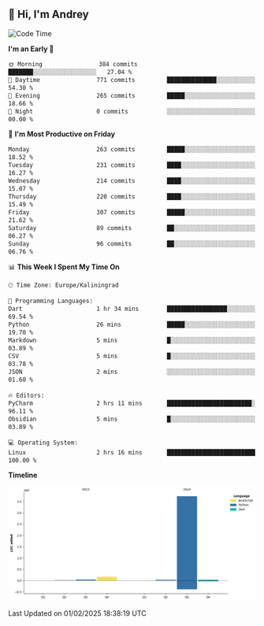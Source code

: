 ## 👋 Hi, I'm Andrey

<!--START_SECTION:waka-->
![Code Time](http://img.shields.io/badge/Code%20Time-714%20hrs%2033%20mins-blue)

**I'm an Early 🐤** 

```text
🌞 Morning                384 commits         ███████░░░░░░░░░░░░░░░░░░   27.04 % 
🌆 Daytime                771 commits         ██████████████░░░░░░░░░░░   54.30 % 
🌃 Evening                265 commits         █████░░░░░░░░░░░░░░░░░░░░   18.66 % 
🌙 Night                  0 commits           ░░░░░░░░░░░░░░░░░░░░░░░░░   00.00 % 
```
📅 **I'm Most Productive on Friday** 

```text
Monday                   263 commits         █████░░░░░░░░░░░░░░░░░░░░   18.52 % 
Tuesday                  231 commits         ████░░░░░░░░░░░░░░░░░░░░░   16.27 % 
Wednesday                214 commits         ████░░░░░░░░░░░░░░░░░░░░░   15.07 % 
Thursday                 220 commits         ████░░░░░░░░░░░░░░░░░░░░░   15.49 % 
Friday                   307 commits         █████░░░░░░░░░░░░░░░░░░░░   21.62 % 
Saturday                 89 commits          ██░░░░░░░░░░░░░░░░░░░░░░░   06.27 % 
Sunday                   96 commits          ██░░░░░░░░░░░░░░░░░░░░░░░   06.76 % 
```


📊 **This Week I Spent My Time On** 

```text
🕑︎ Time Zone: Europe/Kaliningrad

💬 Programming Languages: 
Dart                     1 hr 34 mins        █████████████████░░░░░░░░   69.54 % 
Python                   26 mins             █████░░░░░░░░░░░░░░░░░░░░   19.70 % 
Markdown                 5 mins              █░░░░░░░░░░░░░░░░░░░░░░░░   03.89 % 
CSV                      5 mins              █░░░░░░░░░░░░░░░░░░░░░░░░   03.78 % 
JSON                     2 mins              ░░░░░░░░░░░░░░░░░░░░░░░░░   01.60 % 

🔥 Editors: 
PyCharm                  2 hrs 11 mins       ████████████████████████░   96.11 % 
Obsidian                 5 mins              █░░░░░░░░░░░░░░░░░░░░░░░░   03.89 % 

💻 Operating System: 
Linux                    2 hrs 16 mins       █████████████████████████   100.00 % 
```

**Timeline**

![Lines of Code chart](https://raw.githubusercontent.com/Mist3s/Mist3s/main/assets/bar_graph.png)


 Last Updated on 01/02/2025 18:38:19 UTC
<!--END_SECTION:waka-->

